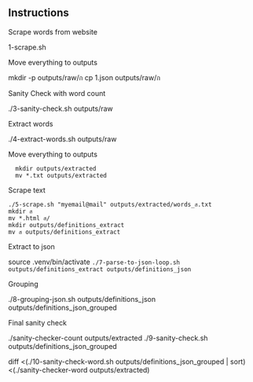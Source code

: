 ## Instructions

Scrape words from website

  1-scrape.sh 

Move everything to outputs

  mkdir -p outputs/raw/ก
  cp 1.json outputs/raw/ก
  
Sanity Check with word count

  ./3-sanity-check.sh outputs/raw

Extract words

  ./4-extract-words.sh outputs/raw

Move everything to outputs

```
  mkdir outputs/extracted
  mv *.txt outputs/extracted
```

Scrape text

  ```
  ./5-scrape.sh "myemail@mail" outputs/extracted/words_ส.txt
  mkdir ส
  mv *.html ส/
  mkdir outputs/definitions_extract
  mv ส outputs/definitions_extract
  ```

Extract to json
  
  source .venv/bin/activate
  `./7-parse-to-json-loop.sh outputs/definitions_extract outputs/definitions_json`

Grouping

  ./8-grouping-json.sh outputs/definitions_json outputs/definitions_json_grouped
  
Final sanity check

  ./sanity-checker-count outputs/extracted
  ./9-sanity-check.sh outputs/definitions_json_grouped
  
  diff <(./10-sanity-check-word.sh outputs/definitions_json_grouped | sort) <(./sanity-checker-word outputs/extracted)
